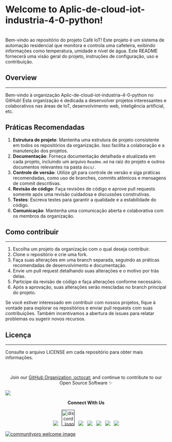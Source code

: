 # Welcome to Aplic-de-cloud-iot-industria-4-0-python!
<br>
Bem-vindo ao repositório do projeto Café IoT! Este projeto é um sistema de automação residencial que monitora e controla uma cafeteira, exibindo informações como temperatura,
umidade e nível de água. Este README fornecerá uma visão geral do projeto, instruções de configuração, uso e contribuição.

## Overview
---------------------
Bem-vindo à organização Aplic-de-cloud-iot-industria-4-0-python no GitHub! Esta organização é dedicada a desenvolver projetos interessantes
e colaborativos nas áreas de IoT, desenvolvimento web, inteligência artificial, etc.

Práticas Recomendadas
---------------------
1. **Estrutura de projeto**: Mantenha uma estrutura de projeto consistente em todos os repositórios da organização. Isso facilita a colaboração e a manutenção dos projetos.
2. **Documentação**: Forneça documentação detalhada e atualizada em cada projeto, incluindo um arquivo `Readme.md` na raiz do projeto e outros documentos relevantes na pasta `docs/`.
3. **Controle de versão**: Utilize git para controle de versão e siga práticas recomendadas, como uso de branches, commits atômicos e mensagens de commit descritivas.
4. **Revisão de código**: Faça revisões de código e aprove pull requests somente após uma revisão cuidadosa e discussões construtivas.
5. **Testes**: Escreva testes para garantir a qualidade e a estabilidade do código.
6. **Comunicação**: Mantenha uma comunicação aberta e colaborativa com os membros da organização.

## Como contribuir
---------------
1. Escolha um projeto da organização com o qual deseja contribuir.
2. Clone o repositório e crie uma fork.
3. Faça suas alterações em uma branch separada, seguindo as práticas recomendadas de desenvolvimento e documentação.
4. Envie um pull request detalhando suas alterações e o motivo por trás delas.
5. Participe da revisão de código e faça alterações conforme necessário.
6. Após a aprovação, suas alterações serão mescladas no branch principal do projeto.

Se você estiver interessado em contribuir com nossos projetos, fique à vontade para explorar os repositórios e enviar pull requests com suas contribuições. Também incentivamos a abertura de issues para relatar problemas ou sugerir novos recursos.

## Licença
---------------------
Consulte o arquivo LICENSE em cada repositório para obter mais informações.

<br>

<p align="center">Join our <a href="https://github.com/Aplic-de-cloud-iot-industria-4-0-python/.github/issues/new?assignees=&labels=invite+me+to+the+organisation&projects=&template=invitation.yml&title=Please+invite+me+to+the+GitHub+Community+Organization">GitHub Organization :octocat:</a> and continue to contribute to our Open Source Software ✨</p>
<img src="https://user-images.githubusercontent.com/73097560/115834477-dbab4500-a447-11eb-908a-139a6edaec5c.gif">

<p align="center"><strong>Connect With Us</strong></p>
<p align="center"> 
<a href=""><img src="https://img.icons8.com/color/48/000000/telegram-app--v1.png"/></a>
&nbsp;
<a href=""><img alt="discord_logo" 
src="https://discord.com/assets/3437c10597c1526c3dbd98c737c2bcae.svg" width="40" height="50"/></a>
&nbsp;
<a href=""><img src="https://img.icons8.com/color/48/000000/twitter--v1.png"/></a>
&nbsp;
<a href=""><img src="https://img.icons8.com/fluency/48/000000/github.png"/></a>
&nbsp;
<a href=""><img src="https://img.icons8.com/fluency/48/000000/linkedin.png"/></a>
&nbsp;
<a href=""><img src="https://img.icons8.com/color/48/000000/youtube-play.png"/></a>
&nbsp;
<a href=""><img src="https://img.icons8.com/color/48/000000/facebook-new.png"/></a>
</p>

<a href="https://github.com/Aplic-de-cloud-iot-industria-4-0-python/.github/issues/new?assignees=&labels=invite+me+to+the+organisation&projects=&template=invitation.yml&title=Please+invite+me+to+the+GitHub+Community+Organization" target="_blank"><img src="https://user-images.githubusercontent.com/62628408/147912042-4388b29f-70d1-4928-a336-c9ea3cd991e6.png" alt="communitypro welcome image"></a>
